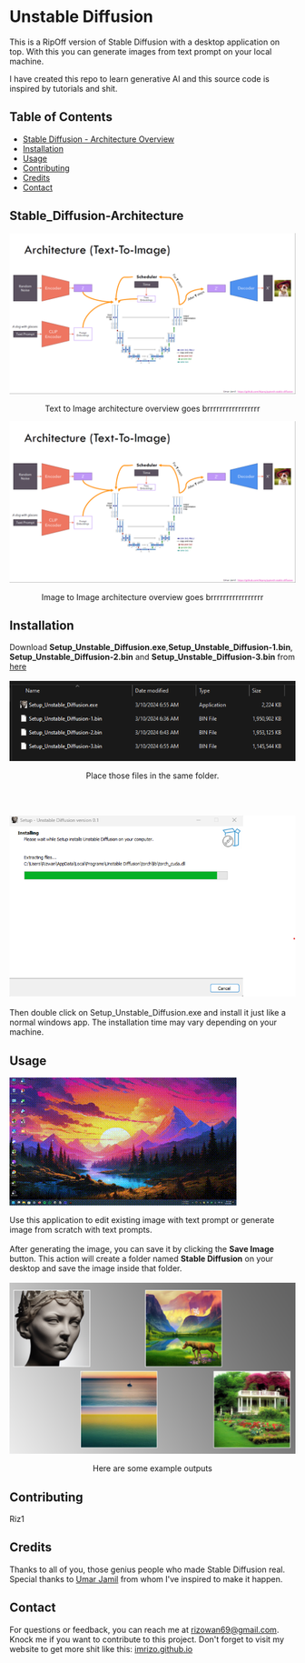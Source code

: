 # Unstable Diffusion

This is a RipOff version of Stable Diffusion with a desktop application on top. 
With this you can generate images from text prompt on your local machine. 

I have created this repo to learn generative AI and this source code is inspired by tutorials
and shit. 

## Table of Contents
- [Stable Diffusion - Architecture Overview](#Stable_Diffusion-Architecture)
- [Installation](#installation)
- [Usage](#usage)
- [Contributing](#contributing)
- [Credits](#credits)
- [Contact](#contact)

## Stable_Diffusion-Architecture
![Stable Diffusion](others/architecturet2i.png)

<p align="center">Text to Image architecture overview goes brrrrrrrrrrrrrrrrr</p>

![Stable Diffusion](others/architecturet2i.png)

<p align="center">Image to Image architecture overview goes brrrrrrrrrrrrrrrrr</p>

## Installation

Download **Setup_Unstable_Diffusion.exe**,**Setup_Unstable_Diffusion-1.bin**,
**Setup_Unstable_Diffusion-2.bin** and **Setup_Unstable_Diffusion-3.bin** from [here](https://tinyurl.com/2fveuu3u)
<br>
<br>
![InstallationFiles](others/setup1.png)
<br>
<p align="center">Place those files in the same folder.</p>
<br>
<br>

![Setup](others/setup2.png)
<br>
<br>
Then double click on Setup_Unstable_Diffusion.exe and install it just like a normal windows app.
The installation time may vary depending on your machine.

## Usage
![Demo GIF](others/use.gif)

Use this application to edit existing image with text prompt or generate image from scratch
with text prompts.
<br>
<br>
After generating the image, you can save it by clicking the **Save Image** button. 
This action will create a folder named **Stable Diffusion** on your desktop and save the image inside that folder.
<br>
<br>
![showpieces.png](others/showpieces.png)
<p align="center">Here are some example outputs</p>

## Contributing

Riz1

## Credits

Thanks to all of you, those genius people who made Stable Diffusion real.
Special thanks to [Umar Jamil](https://www.youtube.com/@umarjamilai) from whom I've inspired to make it happen.


## Contact

For questions or feedback, you can reach me at [rizowan69@gmail.com](mailto:rizowan69@gmail.com).
Knock me if you want to contribute to this project.
Don't forget to visit my website to get more shit like this: [imrizo.github.io](https://imrizo.github.io/)


